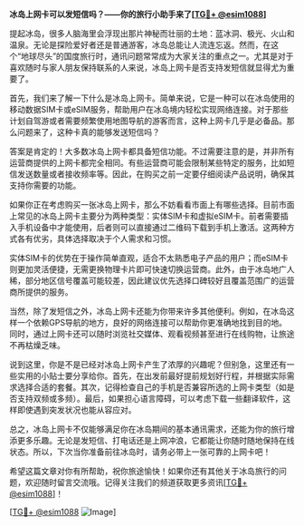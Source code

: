 **冰岛上网卡可以发短信吗？——你的旅行小助手来了[[TG💪+ @esim1088](https://t.me/s/esim1088)]**

提起冰岛，很多人脑海里会浮现出那片神秘而壮丽的土地：蓝冰洞、极光、火山和温泉。无论是探险爱好者还是普通游客，冰岛总能让人流连忘返。然而，在这个“地球尽头”的国度旅行时，通讯问题常常成为大家关注的重点之一。尤其是对于喜欢随时与家人朋友保持联系的人来说，冰岛上网卡是否支持发短信就显得尤为重要了。

首先，我们来了解一下什么是冰岛上网卡。简单来说，它是一种可以在冰岛使用的移动数据SIM卡或eSIM服务，帮助用户在冰岛境内轻松实现网络连接。对于那些计划自驾游或者需要频繁使用地图导航的游客而言，这种上网卡几乎是必备品。那么问题来了，这种卡真的能够发送短信吗？

答案是肯定的！大多数冰岛上网卡都具备短信功能。不过需要注意的是，并非所有运营商提供的上网卡都完全相同。有些运营商可能会限制某些特定的服务，比如短信发送数量或者接收频率等。因此，在购买之前一定要仔细阅读产品说明，确保其支持你需要的功能。

如果你正在考虑购买一张冰岛上网卡，那么不妨看看市面上有哪些选择。目前市面上常见的冰岛上网卡主要分为两种类型：实体SIM卡和虚拟eSIM卡。前者需要插入手机设备中才能使用，后者则可以直接通过二维码下载到手机上激活。这两种方式各有优劣，具体选择取决于个人需求和习惯。

实体SIM卡的优势在于操作简单直观，适合不太熟悉电子产品的用户；而eSIM卡则更加灵活便捷，无需更换物理卡片即可快速切换运营商。此外，由于冰岛地广人稀，部分地区信号覆盖可能较差，因此建议优先选择口碑较好且覆盖范围广的运营商所提供的服务。

当然，除了发短信之外，冰岛上网卡还能为你带来许多其他便利。例如，在冰岛这样一个依赖GPS导航的地方，良好的网络连接可以帮助你更准确地找到目的地。同时，通过上网卡还可以随时浏览社交媒体、观看视频甚至进行在线购物，让旅途不再枯燥乏味。

说到这里，你是不是已经对冰岛上网卡产生了浓厚的兴趣呢？但别急，这里还有一些实用的小贴士要分享给你。首先，在出发前最好提前规划好行程，并根据实际需求选择合适的套餐。其次，记得检查自己的手机是否兼容所选的上网卡类型（如是否支持双频或多频）。最后，如果担心语言障碍，可以考虑下载一些翻译软件，这样即使遇到突发状况也能从容应对。

总之，冰岛上网卡不仅能够满足你在冰岛期间的基本通讯需求，还能为你的旅行增添更多乐趣。无论是发短信、打电话还是上网冲浪，它都能让你随时随地保持在线状态。所以，下次当你准备前往冰岛时，请务必带上一张可靠的上网卡吧！

希望这篇文章对你有所帮助，祝你旅途愉快！如果你还有其他关于冰岛旅行的问题，欢迎随时留言交流哦。记得关注我们的频道获取更多资讯[[TG💪+ @esim1088](https://t.me/s/esim1088)]！

[[TG💪+ @esim1088](https://t.me/s/esim1088) ![Image](https://i.postimg.cc/4NQfJmqS/Snipaste-2025-05-13-00-14-12.png)]